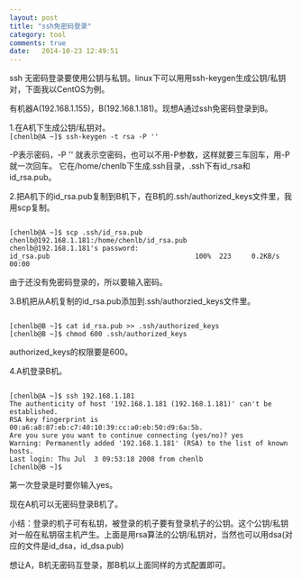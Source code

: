 ```yaml
---
layout: post
title: "ssh免密码登录"
category: tool
comments: true
date:   2014-10-23 12:49:51
---
```


ssh 无密码登录要使用公钥与私钥。linux下可以用用ssh-keygen生成公钥/私钥对，下面我以CentOS为例。

有机器A(192.168.1.155)，B(192.168.1.181)。现想A通过ssh免密码登录到B。

1.在A机下生成公钥/私钥对。  
`[chenlb@A ~]$ ssh-keygen -t rsa -P ''`

-P表示密码，-P '' 就表示空密码，也可以不用-P参数，这样就要三车回车，用-P就一次回车。
它在/home/chenlb下生成.ssh目录，.ssh下有id_rsa和id_rsa.pub。


2.把A机下的id_rsa.pub复制到B机下，在B机的.ssh/authorized_keys文件里，我用scp复制。
<pre><code>
[chenlb@A ~]$ scp .ssh/id_rsa.pub chenlb@192.168.1.181:/home/chenlb/id_rsa.pub 
chenlb@192.168.1.181's password:
id_rsa.pub                                    100%  223     0.2KB/s   00:00
</code></pre>

由于还没有免密码登录的，所以要输入密码。


3.B机把从A机复制的id_rsa.pub添加到.ssh/authorzied_keys文件里。
<pre><code>
[chenlb@B ~]$ cat id_rsa.pub >> .ssh/authorized_keys
[chenlb@B ~]$ chmod 600 .ssh/authorized_keys
</code></pre>

authorized_keys的权限要是600。


4.A机登录B机。
<pre><code>
[chenlb@A ~]$ ssh 192.168.1.181
The authenticity of host '192.168.1.181 (192.168.1.181)' can't be established.
RSA key fingerprint is 00:a6:a8:87:eb:c7:40:10:39:cc:a0:eb:50:d9:6a:5b.
Are you sure you want to continue connecting (yes/no)? yes
Warning: Permanently added '192.168.1.181' (RSA) to the list of known hosts.
Last login: Thu Jul  3 09:53:18 2008 from chenlb
[chenlb@B ~]$
</code></pre>

第一次登录是时要你输入yes。

现在A机可以无密码登录B机了。

小结：登录的机子可有私钥，被登录的机子要有登录机子的公钥。这个公钥/私钥对一般在私钥宿主机产生。上面是用rsa算法的公钥/私钥对，当然也可以用dsa(对应的文件是id_dsa，id_dsa.pub)

想让A，B机无密码互登录，那B机以上面同样的方式配置即可。




